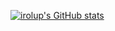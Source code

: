 [![irolup's GitHub stats](https://github-readme-stats.vercel.app/api?username=irolup)](https://github.com/irolup/github-readme-stats)
